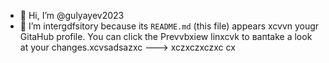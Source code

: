 - 👋 Hi, I’m @gulyayev2023
- 👀 I’m intergdfsitory because its `README.md` (this file) appears xcvvn yougr GitаHub profile.
You can click the Prevvbxiew linxcvk to вапtake a look at your changes.xcvsadsazxc
--->
xczxczxczxc
cx

